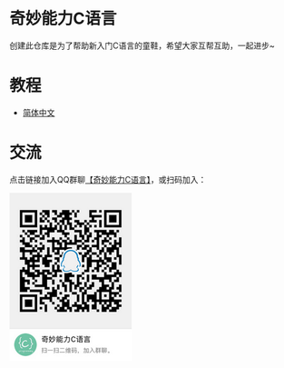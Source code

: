 # 奇妙能力C语言

创建此仓库是为了帮助新入门C语言的童鞋，希望大家互帮互助，一起进步~

# 教程

- [简体中文](./zh/preface.md)

# 交流

点击链接加入QQ群聊[【奇妙能力C语言】](https://jq.qq.com/?_wv=1027&k=5GHrfR3)，或扫码加入：

![qrcode](./images/repo/qrcode.png)